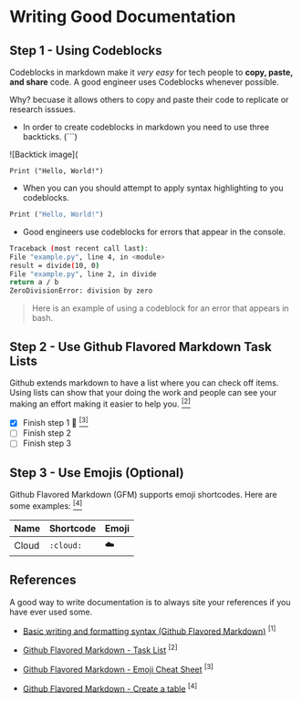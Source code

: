 # Writing Good Documentation

## Step 1 - Using Codeblocks

Codeblocks in markdown make it *very easy* for tech people to **copy, paste, and share** code. A good engineer uses Codeblocks whenever possible.

Why? becuase it allows others to copy and paste their code to replicate or research isssues.

- In order to create codeblocks in markdown you need to use three backticks. (```)

![Backtick image](

```
Print ("Hello, World!")
```
- When you can you should attempt to apply syntax highlighting to you codeblocks.

```python
Print ("Hello, World!")
```

- Good engineers use codeblocks for errors that appear in the console.

```bash
Traceback (most recent call last):
File "example.py", line 4, in <module>
result = divide(10, 0)
File "example.py", line 2, in divide
return a / b
ZeroDivisionError: division by zero
```
 > Here is an example of using a codeblock for an error that appears in bash.
  
## Step 2 - Use Github Flavored Markdown Task Lists

Github extends markdown to have a list where you can check off items. Using lists can show that your doing the work and people can see your making an effort making it easier to help you. [<sup>[2]</sup>](#references)  

- [x] Finish step 1 :tada: [<sup>[3]</sup>](#references)
- [ ] Finish step 2
- [ ] Finish step 3

## Step 3 - Use Emojis (Optional)

Github Flavored Markdown (GFM) supports emoji shortcodes.
Here are some examples: [<sup>[4]</sup>](#references)

| Name  | Shortcode | Emoji |
| --- | --- | --- |
| Cloud | `:cloud:` | :cloud: |



## References

A good way to write documentation is to always site your references if you have ever used some.

- [Basic writing and formatting syntax (Github Flavored Markdown)](https://docs.github.com/en/get-started/writing-on-github/getting-started-with-writing-and-formatting-on-github/basic-writing-and-formatting-syntax#quoting-code) <sup>[1]<sup>

- [Github Flavored Markdown - Task List](https://docs.github.com/en/get-started/writing-on-github/working-with-advanced-formatting/about-task-lists) <sup>[2]</sup>

- [Github Flavored Markdown - Emoji Cheat Sheet](https://github.com/ikatyang/emoji-cheat-sheet/blob/master/README.md) <sup>[3]</sup>

- [Github Flavored Markdown - Create a table](https://docs.github.com/en/get-started/writing-on-github/working-with-advanced-formatting/organizing-information-with-tables#creating-a-table) <sup>[4]</sup>

